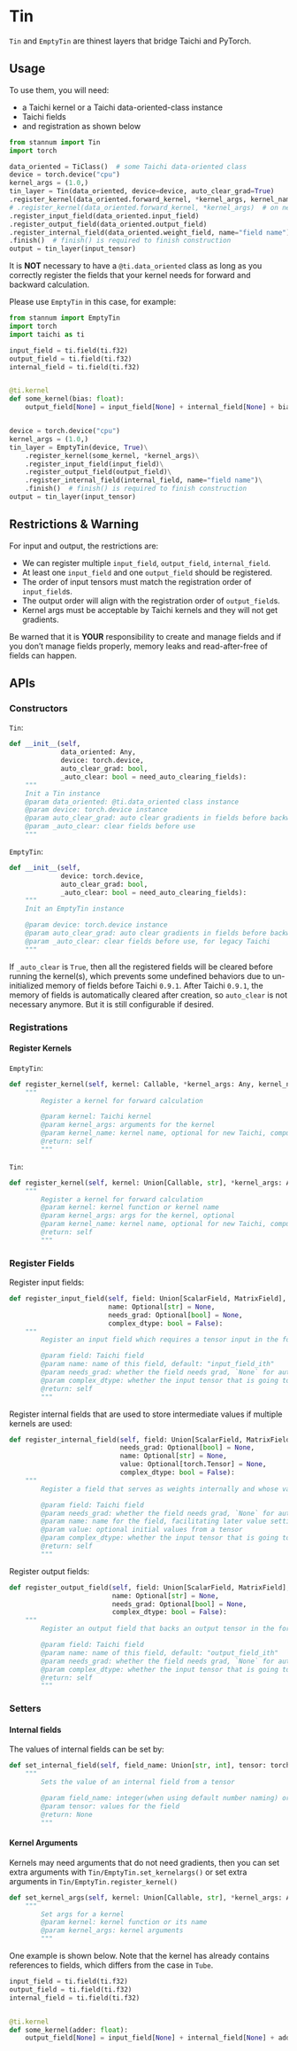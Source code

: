# Tin

`Tin` and `EmptyTin` are thinest layers that bridge Taichi and PyTorch. 

## Usage

To use them, you will need:

*  a Taichi kernel or a Taichi data-oriented-class instance
* Taichi fields
* and registration as shown below

```python
from stannum import Tin
import torch

data_oriented = TiClass()  # some Taichi data-oriented class 
device = torch.device("cpu")
kernel_args = (1.0,)
tin_layer = Tin(data_oriented, device=device, auto_clear_grad=True)
.register_kernel(data_oriented.forward_kernel, *kernel_args, kernel_name="forward")  # on old Taichi
# .register_kernel(data_oriented.forward_kernel, *kernel_args)  # on new Taichi
.register_input_field(data_oriented.input_field)
.register_output_field(data_oriented.output_field)
.register_internal_field(data_oriented.weight_field, name="field name")
.finish()  # finish() is required to finish construction
output = tin_layer(input_tensor)
```

It is **NOT** necessary to have a `@ti.data_oriented` class as long as you correctly register the fields that your
kernel needs for forward and backward calculation.

Please use `EmptyTin` in this case, for example:

```python
from stannum import EmptyTin
import torch
import taichi as ti

input_field = ti.field(ti.f32)
output_field = ti.field(ti.f32)
internal_field = ti.field(ti.f32)


@ti.kernel
def some_kernel(bias: float):
    output_field[None] = input_field[None] + internal_field[None] + bias


device = torch.device("cpu")
kernel_args = (1.0,)
tin_layer = EmptyTin(device, True)\
    .register_kernel(some_kernel, *kernel_args)\
    .register_input_field(input_field)\
    .register_output_field(output_field)\
    .register_internal_field(internal_field, name="field name")\
    .finish()  # finish() is required to finish construction
output = tin_layer(input_tensor)
```

## Restrictions & Warning

For input and output, the restrictions are:

* We can register multiple `input_field`, `output_field`, `internal_field`.
* At least one `input_field` and one `output_field` should be registered.
* The order of input tensors must match the registration order of `input_field`s.
* The output order will align with the registration order of `output_field`s.
* Kernel args must be acceptable by Taichi kernels and they will not get gradients.

Be warned that it is **YOUR** responsibility to create and manage fields and if you don’t manage fields properly, memory leaks and read-after-free of fields can happen.

## APIs

### Constructors

`Tin`:

```python
def __init__(self,
             data_oriented: Any,
             device: torch.device,
             auto_clear_grad: bool,
             _auto_clear: bool = need_auto_clearing_fields):
    """
    Init a Tin instance
    @param data_oriented: @ti.data_oriented class instance
    @param device: torch.device instance
    @param auto_clear_grad: auto clear gradients in fields before backward computation
    @param _auto_clear: clear fields before use
    """
```

`EmptyTin`:

```python
def __init__(self,
             device: torch.device,
             auto_clear_grad: bool,
             _auto_clear: bool = need_auto_clearing_fields):
    """
    Init an EmptyTin instance

    @param device: torch.device instance
    @param auto_clear_grad: auto clear gradients in fields before backward computation
    @param _auto_clear: clear fields before use, for legacy Taichi
    """
```

If `_auto_clear` is `True`, then all the registered fields will be cleared before running the kernel(s), which prevents some undefined behaviors due to un-initialized memory of fields before Taichi `0.9.1`. After Taichi `0.9.1`, the memory of fields is automatically cleared after creation, so `auto_clear` is not necessary anymore. But it is still configurable if desired.

### Registrations

#### Register Kernels

`EmptyTin`:

```python
def register_kernel(self, kernel: Callable, *kernel_args: Any, kernel_name: Optional[str] = None):
    """
        Register a kernel for forward calculation

        @param kernel: Taichi kernel
        @param kernel_args: arguments for the kernel
        @param kernel_name: kernel name, optional for new Taichi, compulsory for old Taichi
        @return: self
        """
```

`Tin`:

```python
def register_kernel(self, kernel: Union[Callable, str], *kernel_args: Any, kernel_name: Optional[str] = None):
    """
        Register a kernel for forward calculation
        @param kernel: kernel function or kernel name
        @param kernel_args: args for the kernel, optional
        @param kernel_name: kernel name, optional for new Taichi, compulsory for old Taichi
        @return: self
        """
```

### Register Fields

Register input fields:

```python
def register_input_field(self, field: Union[ScalarField, MatrixField],
                         name: Optional[str] = None,
                         needs_grad: Optional[bool] = None,
                         complex_dtype: bool = False):
    """
        Register an input field which requires a tensor input in the forward calculation

        @param field: Taichi field
        @param name: name of this field, default: "input_field_ith"
        @param needs_grad: whether the field needs grad, `None` for automatic configuration
        @param complex_dtype: whether the input tensor that is going to be filled into this field is complex numbers
        @return: self
        """
```

Register internal fields that are used to store intermediate values if multiple kernels are used:

```python
def register_internal_field(self, field: Union[ScalarField, MatrixField],
                            needs_grad: Optional[bool] = None,
                            name: Optional[str] = None,
                            value: Optional[torch.Tensor] = None,
                            complex_dtype: bool = False):
    """
        Register a field that serves as weights internally and whose values are required by the kernel function

        @param field: Taichi field
        @param needs_grad: whether the field needs grad, `None` for automatic configuration
        @param name: name for the field, facilitating later value setting, `None` for default number naming
        @param value: optional initial values from a tensor
        @param complex_dtype: whether the input tensor that is going to be filled into this field is complex numbers
        @return: self
        """
```

Register output fields:

```python
def register_output_field(self, field: Union[ScalarField, MatrixField],
                          name: Optional[str] = None,
                          needs_grad: Optional[bool] = None,
                          complex_dtype: bool = False):
    """
        Register an output field that backs an output tensor in the forward calculation

        @param field: Taichi field
        @param name: name of this field, default: "output_field_ith"
        @param needs_grad: whether the field needs grad, `None` for automatic configuration
        @param complex_dtype: whether the input tensor that is going to be filled into this field is complex numbers
        @return: self
        """
```



### Setters

#### Internal fields

The values of internal fields can be set by:

```python
def set_internal_field(self, field_name: Union[str, int], tensor: torch.Tensor):
    """
        Sets the value of an internal field from a tensor

        @param field_name: integer(when using default number naming) or string name
        @param tensor: values for the field
        @return: None
        """
```

#### Kernel Arguments

Kernels may need arguments that do not need gradients, then you can set extra arguments with `Tin/EmptyTin.set_kernelargs()` or set extra arguments in `Tin/EmptyTin.register_kernel()`

```python
def set_kernel_args(self, kernel: Union[Callable, str], *kernel_args: Any):
    """
        Set args for a kernel
        @param kernel: kernel function or its name
        @param kernel_args: kernel arguments
        """
```

One example is shown below. Note that the kernel has already contains references to fields, which differs from the case in `Tube`.

```python
input_field = ti.field(ti.f32)
output_field = ti.field(ti.f32)
internal_field = ti.field(ti.f32)


@ti.kernel
def some_kernel(adder: float):
    output_field[None] = input_field[None] + internal_field[None] + adder
```

